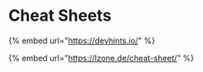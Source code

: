 # Cheat Sheets

{% embed url="https://devhints.io/" %}

{% embed url="https://lzone.de/cheat-sheet/" %}



